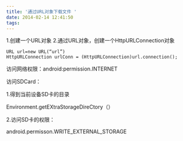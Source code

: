 ```yaml
---
title: '通过URL对象下载文件 '
date: 2014-02-14 12:41:50
tags:
---
```


1.创建一个URL对象
2.通过URL对象，创建一个HttpURLConnection对象

```
URL url=new URL(“url”)
HttpURLConnection urlConn = (HttpURLConnection)url.connection();

```

访问网络权限：android:permission.INTERNET

访问SDCard：

1.得到当前设备SD卡的目录

Environment.getEXtraStorageDireCtory（）

2.访问SD卡的权限：

android.permisson.WRITE_EXTERNAL_STORAGE